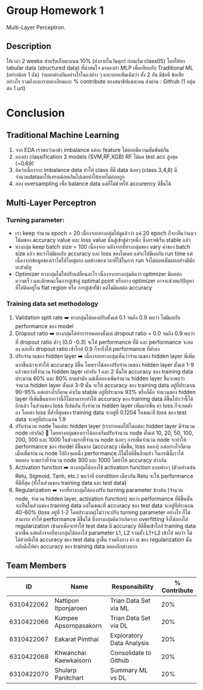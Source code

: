 # Group Homework 1

Multi-Layer Perceptron.

## Description

ให้เวลา 2 weeks สำหรับเก็บคะแนน 10% (ส่งภายในวันศุกร์ ก่อนเริ่ม class05)
โดยให้หา tabular data (structured data) ที่น่าสนใจ มาลองทำ MLP เพื่อเทียบกับ Traditional ML (อย่างน้อย 1 อัน) ว่าแตกต่างกันอย่างไรในแง่ต่าง ๆ และบอกเพิ่มเติมว่า ทั้ง 2 อัน มีข้อดี ข้อเสีย อย่างไร รวมถึงบอกรายละเอียดและ % contribute ของสมาชิปแต่ละคน
ส่งผ่าน : Github (1 กลุ่มต่อ 1 url)

# Conclusion

## Traditional Machine Learning
1. จาก EDA เราพบว่าดาต้า imbalance แต่ละ feature ไม่ค่อยมีความสัมพันธ์กัน
2. ลองทำ classification 3 models (SVM,RF,XGB) RF ได้ผล test acc สูงสุด (~0.69)
3. คิดว่าเนื่องจาก imbalance data ทำให้ class ที่มี data น้อยๆ (class 3,4,8) มีจำนวนdataมาให้เทรนน้อยเกินไปเลยทำให้ทายไม่ค่อยถูก
4. ลอง oversampling เพื่อ balance data แต่ก็ไม่ช่วยให้ accurency ดีขึ้นได้

## Multi-Layer Perceptron

### Turning parameter:

* เรา keep จำนวน epoch = 20 เนื่องจากทางกลุ่มได้ดูแล้วว่า แค่ 20 epoch ก็จะเห็นว่าแนวโน้มของ accuracy value และ loss value นั้นลู่เข้าสู่ค่าๆหนึ่ง ซึ่งกราฟเริ่ม stable แล้ว
* ทางกลุ่ม keep batch size = 100 เนื่องจาก หลังจากที่ทางกลุ่มของ vary ค่าของ batch size แล้ว พบว่าไม่มีผลกับ accuracy และ loss ของโมเดล แต่จะไปมีผลกับ run time แต่เนื่องจากข้อมูลของเราไม่ได้ใหญ่มาก ผลต่างของเวลาที่ใช้ในการ run จึงไม่ค่อยเห็นผลอย่างมีนัยยะสำคัญ
* Optimizer ทางกลุ่มไม่ได้ปรับเปลี่ยนอะไร เนื่องจากทางกลุ่มคิดว่า optimizer มีผลต่อความเร็ว และลักษณะในการลู่เข้าสู่ optimal point หรือบาง optimizer อาจจะช่วยแก้ปัญหาที่ไปติดอยู่ใน flat region หรือ การลู่เข้าที่ช้า แต่ไม่มีผลต่อ accuracy

### Training data set methodology

1.	Validation split rate :arrow_right: ทางกลุ่มได้ลองปรับตั้งแต่ 0.1 จนถึง 0.9 พบว่า ไม่มีผลกับ performance ของ model
2.	Dropout ratio :arrow_right: ทางกลุ่มได้ทำการทดลองตั้งแต่ dropout ratio = 0.0 จนถึง 0.9 พบว่า ที่ dropout ratio ต่ำๆ (0.0 -0.3) จะให้ performance ที่ดี และ performance จะลดลง และยิ่ง dropout ratio เข้าใกล้ 0.9 ก็จะยิ่งให้ performance ที่ต่ำลง
3.	ปรับจำนวนของ hidden layer :arrow_right: เนื่องจากทางกลุ่มเห็นว่าจำนวนของ hidden layer พี่เพิ่มมากขึ้นน่าจะทำให้ accuracy ดีขึ้น โดยเราได้ลองปรับจำนวนของ hidden layer ตั้งแต่ 1-9 แล้วพบว่าที่จำนวน hidden layer เท่ากับ 1 และ 2 นั้นให้ accuracy ของ training data ประมาณ 60% และ 80% ตามลำดับ แต่เมื่อลองเพิ่มจำนวน hidden layer ขึ้นจะพบว่า จำนวน hidden layer ตั้งแต่ 3-9 นั้น จะให้ accuracy ของ training data อยู่ที่ประมาณ 90-95% แต่อย่างไรก็ตาม ค่าเริ่ม stable อยู่ที่ประมาณ 93% หรือก็คือ จำนวนของ hidden layer ที่เพิ่มขึ้นมากกว่านี้ก็ไม่สามารถทำให้ accuracy ของ training data ดีขึ้นไปกว่านี้ได้อีกแล้ว
ในส่วนของ loss ก็เช่นกัน ยิ่งจำนวน hidden layer เพิ่มมากขึ้น ค่า loss ก็จะลดต่ำลง โดยค่า loss ที่ต่ำที่สุดของ training data จะอยู่ที่ 0.1204 ในขณะที่ loss ของ test data จะอยู่ที่ประมาณ 1.9
4.	ปรับจำนวน node ในแต่ละ hidden layer (เรากำหนดให้ในแต่ละ hidden layer มีจำนวน node เท่ากัน)  โดยทางกลุ่มของเราได้ลองเริ่มปรับจำนวน node ตั้งแต่ 10, 20, 50, 100, 200, 300 และ 1000 ในช่วงแรกที่จำนวน node น้อยๆ การเพิ่มจำนวน node จะทำให้ performance ของ model ดีขึ้นมาก (accuracy เพิ่มขึ้น, loss ลดลง) แต่อย่างไรก็ตาม เมื่อเพิ่มจำนวน node ไปถึงจุดหนึ่ง performance ก็ไม่ได้ดีขึ้นอีกแล้ว ในกรณีนี้เราได้ทดลอง จะพบว่าที่จำนวน node 300 และ 1000 ไม่ทำให้ accuracy ต่างกัน
5.	Activation function :arrow_right: ทางกลุ่มได้ลองใช้ activation function แบบต่างๆ (ตัวอย่างเช่น Relu, Sigmoid, Tanh, etc.) พบว่าที่ condition เดียวกัน Relu จะให้ performance ที่ดีที่สุด (ทั้งในส่วนของ training data และ test data)
6.	Regularization :arrow_right: จากที่ทางกลุ่มได้ลองปรับ turning parameter ข้างต้น (จำนวน node, จำนวน hidden layer, activation function) พบว่า performance ที่ดีขึ้นนั้น จะเป็นในส่วนของ training data แต่ในขณะที่ accuracy ของ test data จะอยู่ที่ประมาณ 40-60% (loss อยู่ที่ 1-2 โดยประมาณ)ไม่ว่าจะปรับ turning parameter อย่างไร ก็ไม่สามารถ ทำให้ performance ดีขึ้นได้ ซึ่งทางกลุ่มคิดว่าเกิดจาก overfitting จึงได้ลองใส่ regularization เข้ามาเพื่อจะทำให้ test data มี accuracy ที่ดีขึ้นเข้าใกล้ training data มากขึ้น
แต่หลังจากที่ทางกลุ่มได้ลองใส่ parameter L1, L2 รวมทั้ง L1+L2 เข้าไป พบว่า ไม่ได้ช่วยดึงให้ accuracy ของ test data สูงขึ้น รวมถึงบาง ค่า α ของ regularization นั้น กลับดึงให้ค่า accuracy ของ training data ลดลงอีกต่างหาก


## Team Members
ID   | Name | Responsibility |% Contribute
--------- | ------ | ------ | ------
6310422062 | Nattipon Itponjaroen | Trian Data Set via ML  | 20%
6310422066 | Kumpee Apsornpasakorn  | Trian Data Set via DL | 20%
6310422067 | Eakarat Pimthai  | Exploratory Data Analysis | 20%
6310422068 | Khwanchai Kaewkaisorn  | Consolidate to Github | 20%
6310422070 | Shularp Panitchart | Summary ML vs DL | 20%

